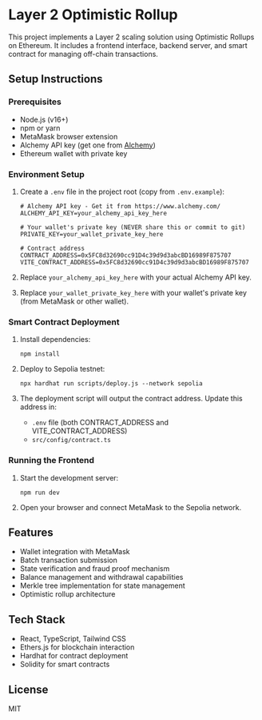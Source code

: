 # Layer 2 Optimistic Rollup

This project implements a Layer 2 scaling solution using Optimistic Rollups on Ethereum. It includes a frontend interface, backend server, and smart contract for managing off-chain transactions.

## Setup Instructions

### Prerequisites

- Node.js (v16+)
- npm or yarn
- MetaMask browser extension
- Alchemy API key (get one from [Alchemy](https://www.alchemy.com/))
- Ethereum wallet with private key

### Environment Setup

1. Create a `.env` file in the project root (copy from `.env.example`):
   ```
   # Alchemy API key - Get it from https://www.alchemy.com/
   ALCHEMY_API_KEY=your_alchemy_api_key_here

   # Your wallet's private key (NEVER share this or commit to git)
   PRIVATE_KEY=your_wallet_private_key_here

   # Contract address
   CONTRACT_ADDRESS=0x5FC8d32690cc91D4c39d9d3abcBD16989F875707
   VITE_CONTRACT_ADDRESS=0x5FC8d32690cc91D4c39d9d3abcBD16989F875707
   ```

2. Replace `your_alchemy_api_key_here` with your actual Alchemy API key.
3. Replace `your_wallet_private_key_here` with your wallet's private key (from MetaMask or other wallet).

### Smart Contract Deployment

1. Install dependencies:
   ```
   npm install
   ```

2. Deploy to Sepolia testnet:
   ```
   npx hardhat run scripts/deploy.js --network sepolia
   ```

3. The deployment script will output the contract address. Update this address in:
   - `.env` file (both CONTRACT_ADDRESS and VITE_CONTRACT_ADDRESS)
   - `src/config/contract.ts`

### Running the Frontend

1. Start the development server:
   ```
   npm run dev
   ```

2. Open your browser and connect MetaMask to the Sepolia network.

## Features

- Wallet integration with MetaMask
- Batch transaction submission
- State verification and fraud proof mechanism
- Balance management and withdrawal capabilities
- Merkle tree implementation for state management
- Optimistic rollup architecture

## Tech Stack

- React, TypeScript, Tailwind CSS
- Ethers.js for blockchain interaction
- Hardhat for contract deployment
- Solidity for smart contracts

## License

MIT

